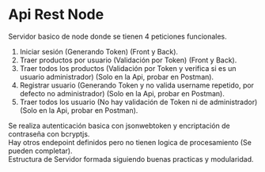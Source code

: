 # Api Rest Node
 
Servidor basico de node donde se tienen 4 peticiones funcionales.
1. Iniciar sesión (Generando Token) (Front y Back).
2. Traer productos por usuario (Validación por Token) (Front y Back).
3. Traer todos los productos (Validación por Token y verifica si es un usuario administrador) (Solo en la Api, probar en Postman).
4. Registrar usuario (Generando Token y no valida username repetido, por defecto no administrador) (Solo en la Api, probar en Postman).
5. Traer todos los usuario (No hay validación de Token ni de administrador) (Solo en la Api, probar en Postman).

Se realiza autenticación basica con jsonwebtoken y encriptación de contraseña con bcryptjs.\
Hay otros endepoint definidos pero no tienen logica de procesamiento (Se pueden completar).\
Estructura de Servidor formada siguiendo buenas practicas y modularidad.
